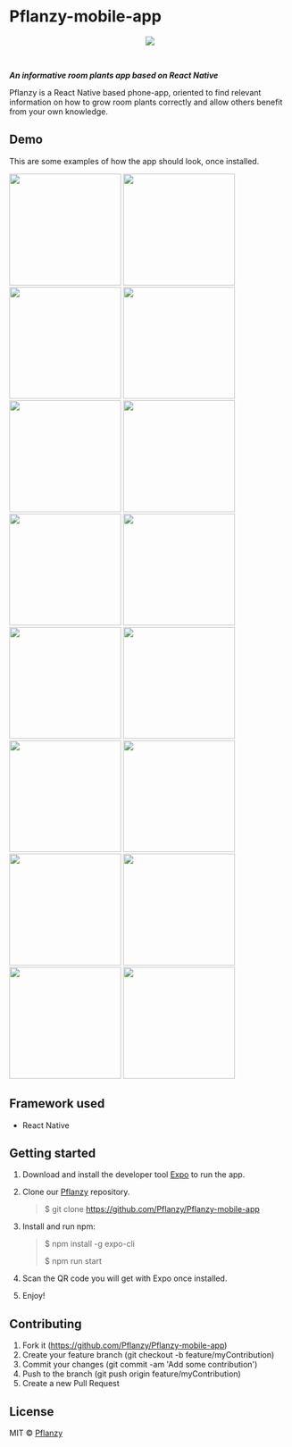 # Pflanzy-mobile-app

<p align="center"><img src="demo_pics/pflanzy.png" /></p>
<br>

<strong><em>An informative room plants app based on React Native</em></strong> </p>

Pflanzy is a React Native based phone-app, oriented to find relevant information on how to grow room plants correctly and allow others benefit from your own knowledge.

## Demo

This are some examples of how the app should look, once installed.

<p float="left">
<img src="demo_pics/main.jpg" width="200px">

<img src="demo_pics/sign-in.jpg" width="200px">

<img src="demo_pics/sing-up.jpg" width="200px">

<img src="demo_pics/plant_search.jpg" width="200px">

<img src="demo_pics/taking_a_pic.jpg" width="200px">

<img src="demo_pics/plant_description.jpg" width="200px">

<img src="demo_pics/plant_basic_info.jpg" width="200px">

<img src="demo_pics/plant_details_example_1.jpg" width="200px">

<img src="demo_pics/plant_details_example_3.jpg" width="200px">

<img src="demo_pics/individual_plant.jpg" width="200px">

<img src="demo_pics/my_garden.jpg" width="200px">

<img src="demo_pics/my_plant.jpg" width="200px">

<img src="demo_pics/Set_reminder.jpg" width="200px">

<img src="demo_pics/my_plant_options.jpg" width="200px">

<img src="demo_pics/explore.jpg" width="200px">
<img src="demo_pics/explore_article.jpg" width="200px">
</p>

## Framework used

- React Native

## Getting started

1. Download and install the developer tool [Expo](https://play.google.com/store/apps/details?id=host.exp.exponent&hl=es) to run the app.

2. Clone our [Pflanzy](git@github.com:Pflanzy/Pflanzy-mobile-app.git) repository.

   > \$ git clone https://github.com/Pflanzy/Pflanzy-mobile-app

3. Install and run npm:
   > \$ npm install -g expo-cli
   >
   > \$ npm run start

4) Scan the QR code you will get with Expo once installed.

5) Enjoy!

## Contributing

1. Fork it (https://github.com/Pflanzy/Pflanzy-mobile-app)
2. Create your feature branch (git checkout -b feature/myContribution)
3. Commit your changes (git commit -am 'Add some contribution')
4. Push to the branch (git push origin feature/myContribution)
5. Create a new Pull Request

## License

MIT © [Pflanzy](https://github.com/Pflanzy/Pflanzy-mobile-app/blob/master/license)

